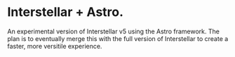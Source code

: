 # Interstellar + Astro.

An experimental version of Interstellar v5 using the Astro framework. The plan is to eventually merge this with the full version of Interstellar to create a faster, more versitile experience.